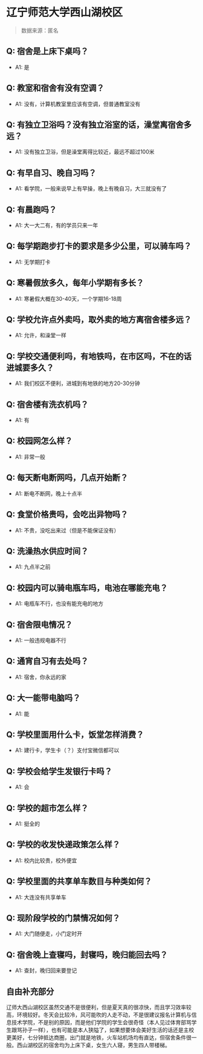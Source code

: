 # 辽宁师范大学西山湖校区

> 数据来源：匿名

## Q: 宿舍是上床下桌吗？

- A1: 是

## Q: 教室和宿舍有没有空调？

- A1: 没有，计算机教室里应该有空调，但普通教室没有

## Q: 有独立卫浴吗？没有独立浴室的话，澡堂离宿舍多远？

- A1: 没有独立卫浴，但是澡堂离得比较近，最远不超过100米

## Q: 有早自习、晚自习吗？

- A1: 看学院，一般来说早上有早操，晚上有晚自习，大三就没有了

## Q: 有晨跑吗？

- A1: 大一大二有，有的学员只来一年

## Q: 每学期跑步打卡的要求是多少公里，可以骑车吗？

- A1: 无学期打卡

## Q: 寒暑假放多久，每年小学期有多长？

- A1: 寒暑假大概在30-40天，一个学期16-18周

## Q: 学校允许点外卖吗，取外卖的地方离宿舍楼多远？

- A1: 允许，和澡堂一样

## Q: 学校交通便利吗，有地铁吗，在市区吗，不在的话进城要多久？

- A1: 我们校区不便利，进城到有地铁的地方20-30分钟

## Q: 宿舍楼有洗衣机吗？

- A1: 有

## Q: 校园网怎么样？

- A1: 非常一般

## Q: 每天断电断网吗，几点开始断？

- A1: 断电不断网，晚上十点半

## Q: 食堂价格贵吗，会吃出异物吗？

- A1: 不贵，没吃出来过（但是不能保证没有）

## Q: 洗澡热水供应时间？

- A1: 九点半之前

## Q: 校园内可以骑电瓶车吗，电池在哪能充电？

- A1: 电瓶车不行，也没有能充电的地方

## Q: 宿舍限电情况？

- A1: 一般违规电器不行

## Q: 通宵自习有去处吗？

- A1: 宿舍，你永远的家

## Q: 大一能带电脑吗？

- A1: 能

## Q: 学校里面用什么卡，饭堂怎样消费？

- A1: 建行卡，学生卡（？）支付宝微信都可以

## Q: 学校会给学生发银行卡吗？

- A1: 会

## Q: 学校的超市怎么样？

- A1: 挺全的

## Q: 学校的收发快递政策怎么样？

- A1: 校内比较贵，校外便宜

## Q: 学校里面的共享单车数目与种类如何？

- A1: 大连没有共享单车

## Q: 现阶段学校的门禁情况如何？

- A1: 大门随便走，小门定时开

## Q: 宿舍晚上查寝吗，封寝吗，晚归能回去吗？

- A1: 查封，晚归回来要登记

## 自由补充部分

辽师大西山湖校区虽然交通不是很便利，但是夏天真的很凉快，而且学习效率较高，环境较好。冬天会比较冷，风可能吹的人走不动，不是很建议报名计算机与信息技术学院，不是别的原因，而是他们学院的学生会很奇怪（本人见过体育部骂学生跟骂孙子一样），也有可能是本人狭隘了，如果想要体会美好生活的话还是主校更美好，七分钟抵达商圈，出门就是地铁，火车站机场均有直达，但宿舍条件很一般。西山湖校区的宿舍均为上床下桌，女生六人寝，男生四人带楼梯。